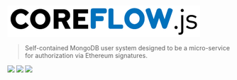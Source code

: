 <a href="http://auth.dappjump.io"><img src="https://github.com/dappjumper/coreflow/blob/master/dist/logo.png" title="Auth Server" alt="Auth Server"></a>
> Self-contained MongoDB user system designed to be a micro-service for authorization via Ethereum signatures.

<img src="https://img.shields.io/github/stars/dappjumper/coreflow?style=for-the-badge"> <img src="https://img.shields.io/github/followers/dappjumper?style=for-the-badge"> <img src="https://img.shields.io/github/package-json/v/dappjumper/coreflow?style=for-the-badge">